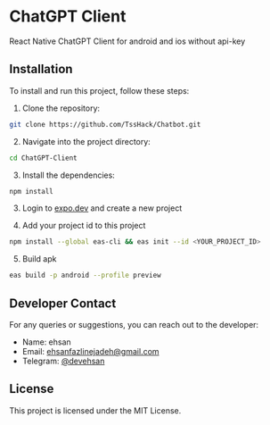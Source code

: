# ChatGPT Client
React Native ChatGPT Client for android and ios without api-key

## Installation

To install and run this project, follow these steps:

1. Clone the repository:

```bash
git clone https://github.com/TssHack/Chatbot.git
```

2. Navigate into the project directory:

```bash
cd ChatGPT-Client
```

3. Install the dependencies:

```bash
npm install
```

3. Login to [expo.dev](https://expo.dev) and create a new project

4. Add your project id to this project

```bash
npm install --global eas-cli && eas init --id <YOUR_PROJECT_ID>
```

5. Build apk

```bash
eas build -p android --profile preview
```

## Developer Contact

For any queries or suggestions, you can reach out to the developer:

- Name: ehsan
- Email: ehsanfazlinejadeh@gmail.com
- Telegram: [@devehsan](https://t.me/devehsan)

## License

This project is licensed under the MIT License.

